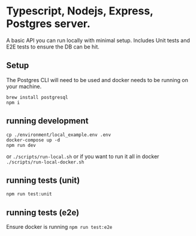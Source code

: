 # Typescript, Nodejs, Express, Postgres server.
A basic API you can run locally with minimal setup.
Includes Unit tests and E2E tests to ensure the DB can be hit.

## Setup
The Postgres CLI will need to be used and docker needs to be running on your machine.

```
brew install postgresql
npm i
```

## running development
```
cp ./environment/local_example.env .env
docker-compose up -d
npm run dev
```
or
`./scripts/run-local.sh`
or if you want to run it all in docker
`./scripts/run-local-docker.sh`

## running tests (unit)
`npm run test:unit`

## running tests (e2e)
Ensure docker is running
`npm run test:e2e`
